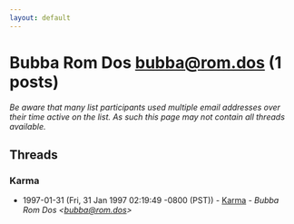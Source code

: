```yaml
---
layout: default
---
```


# Bubba Rom Dos <bubba@rom.dos> (1 posts)

_Be aware that many list participants used multiple email addresses over their time active on the list. As such this page may not contain all threads available._

## Threads

### Karma
+ 1997-01-31 (Fri, 31 Jan 1997 02:19:49 -0800 (PST)) - [Karma](/archive/1997/01/c002d0db57619ec23100461784f437237cf94fb388d7ef4a4a7ff653aca9fc05) - _Bubba Rom Dos \<bubba@rom.dos\>_

